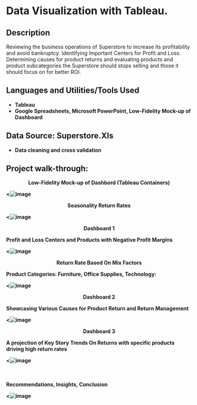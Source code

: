 <h1>Data Visualization with Tableau.</h1>


<h2>Description</h2>
Reviewing the business operations of Superstore to increase its profitability and avoid bankruptcy.
Identifying Important Centers for Profit and Loss. Determining causes for product returns and
evaluating products and product subcategories the Superstore should stops selling and those it should focus on for better ROI.
<br />


<h2>Languages and Utilities/Tools Used</h2>

- <b>Tableau</b> 
- <b>Google Spreadsheets, Microsoft PowerPoint, Low-Fidelity Mock-up of Dashboard</b>

<h2>Data Source: Superstore.Xls </h2>

- <b>Data cleaning and cross validation

<h2>Project walk-through:</h2>

<p align="center"> Low-Fidelity Mock-up of Dashbord (Tableau Containers)
 <br/>
  
<![image](https://github.com/user-attachments/assets/7959a2ca-1225-426c-b141-6f1bfba55db3)

<p align="center"> Seasonality Return Rates  
  
<![image](https://github.com/user-attachments/assets/4f068760-c0ee-4b55-b84d-68c03945db6f)


<p align="center"> Dashboard 1
  
Profit and Loss Centers and Products with Negative Profit Margins

<![image](https://github.com/user-attachments/assets/954fb941-218a-4984-a76c-9be1d35925f7)
>



<p align="center"> Return Rate Based On Mix Factors

Product Categories: Furniture, Office Supplies, Technology:  <br/>

<![image](https://github.com/user-attachments/assets/f60749ec-6c6a-4aa0-8a38-17692b057923)
>
<p align="center"> Dashboard 2


Showcasing Various Causes for Product Return and Return Management<br/>

<![image](https://github.com/user-attachments/assets/2a009093-de90-4dcb-8871-e2e1d66c41a1)


<p align="center"> Dashboard 3

  A projection of Key Story Trends On Returns with specific products driving high return rates  <br/>
  
<![image](https://github.com/user-attachments/assets/0d02e56e-539f-4fe0-831e-0fd8de736228)



<br />
<br />
Recommendations, Insights, Conclusion <br/>

<![image](https://github.com/user-attachments/assets/b666ab80-fd53-4fd2-8e5e-502cf3d9f3d6)
>

